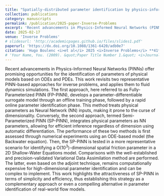 ```yaml
---
title: "Spatially-distributed parameter identification by physics-informed neural networks illustrated on the 2D shallow-water equations"
collection: publications
category: manuscripts
permalink: /publication/2025-paper-Inverse-Problems
excerpt: 'Recent advancements in Physics-Informed Neural Networks (PINNs) offer promising opportunities for the identification of parameters of physical models based on ODEs and PDEs. This work revisits two representative PINN-based approaches for inverse problems, and applies them to fluid dynamics simulations. The first approach, here referred to as Fully-Parameterized PINN (FP-PINN), develops a parameter-differentiable surrogate model through an offline training phase, followed by a rapid online parameter identification phase. This method treats physical parameters as Neural Network (NN) inputs, making it prone to the curse of dimensionality. Conversely, the second approach, termed Semi-Parameterized PINN (SP-PINN), integrates physical parameters as NN parameters, allowing for efficient inference regardless of dimension using automatic differentiation. The performance of these two methods is first assessed through numerical experiments using an ODE-based model (the Backwater equation). Then, the SP-PINN is tested in a more representative scenario for identifying a O(10<sup>3</sup>)-dimensional spatial friction parameter in a 2D Shallow-Water Equations model. Comparisons with the well-established and precision-validated Variational Data Assimilation method are performed. The latter, even based on the adjoint technique, remains computationally expensive for high-dimensional parameter identification and can be complex to implement. This work highlights the attractiveness of SP-PINN in terms of simplicity and efficiency, thus establishing this strategy as a complementary approach or even a compelling alternative in parameter identification of real-world flow models.'
date: 2025-02-17
venue: 'Inverse Problems'
# slidesurl: 'http://academicpages.github.io/files/slides1.pdf'
paperurl: 'https://dx.doi.org/10.1088/1361-6420/adb0e7'
citation: 'Hugo Boulenc <i>et al</i> 2025 <i>Inverse Problems</i> **41** 035006'
# 'Your Name, You. (2009). &quot;Paper Title Number 1.&quot; <i>Journal 1</i>. 1(1).'
---
```


Recent advancements in Physics-Informed Neural Networks (PINNs) offer promising opportunities for the identification of parameters of physical models based on ODEs and PDEs. This work revisits two representative PINN-based approaches for inverse problems, and applies them to fluid dynamics simulations. The first approach, here referred to as Fully-Parameterized PINN (FP-PINN), develops a parameter-differentiable surrogate model through an offline training phase, followed by a rapid online parameter identification phase. This method treats physical parameters as Neural Network (NN) inputs, making it prone to the curse of dimensionality. Conversely, the second approach, termed Semi-Parameterized PINN (SP-PINN), integrates physical parameters as NN parameters, allowing for efficient inference regardless of dimension using automatic differentiation. The performance of these two methods is first assessed through numerical experiments using an ODE-based model (the Backwater equation). Then, the SP-PINN is tested in a more representative scenario for identifying a O(10<sup>3</sup>)-dimensional spatial friction parameter in a 2D Shallow-Water Equations model. Comparisons with the well-established and precision-validated Variational Data Assimilation method are performed. The latter, even based on the adjoint technique, remains computationally expensive for high-dimensional parameter identification and can be complex to implement. This work highlights the attractiveness of SP-PINN in terms of simplicity and efficiency, thus establishing this strategy as a complementary approach or even a compelling alternative in parameter identification of real-world flow models.